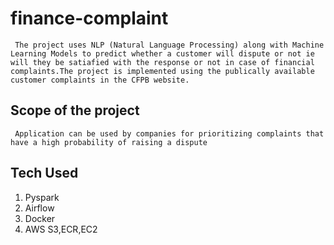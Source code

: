 # finance-complaint
     The project uses NLP (Natural Language Processing) along with Machine Learning Models to predict whether a customer will dispute or not ie will they be satiafied with the response or not in case of financial complaints.The project is implemented using the publically available customer complaints in the CFPB website.

## Scope of the project
     Application can be used by companies for prioritizing complaints that have a high probability of raising a dispute

## Tech Used
1. Pyspark
2. Airflow
3. Docker
4. AWS S3,ECR,EC2
